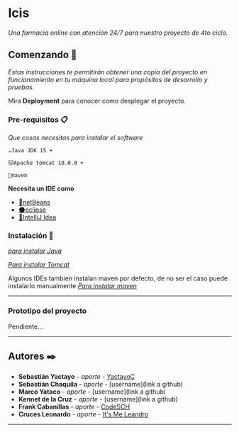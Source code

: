 # Icis

_Una farmacia online con atención 24/7 para nuestro proyecto de 4to ciclo._

## Comenzando 🚀

_Estas instrucciones te permitirán obtener una copia del proyecto en funcionamiento en tu máquina local para propósitos de desarrollo y pruebas._

Mira **Deployment** para conocer como desplegar el proyecto.


### Pre-requisitos 📋

_Que cosas necesitas para instalar el software_

```
☕Java JDK 15 +   
```
```
🐱Apache tomcat 10.0.0 + 
```
```
🔰maven 
```
**Necesita un IDE como** 
- [🥔netBeans](https://netbeans.apache.org/download/archive/index.html)
- [🌑eclipse](https://www.eclipse.org/downloads/) 
- [💙IntelliJ Idea](https://www.jetbrains.com/es-es/idea/download/) 
### Instalación 🔧
_[para instalar Java](https://www.oracle.com/java/technologies/javase/jdk15-archive-downloads.html)_

_[Para instalar Tomcat](https://tomcat.apache.org/download-10.cgi)_

Algunos IDEs tambien instalan maven por defecto, de no ser el caso puede instalarlo manualmente 
_[Para instalar maven](https://maven.apache.org/install.html)_

---

### Prototipo del proyecto

Pendiente...

---
## Autores ✒️

* **Sebastián Yactayo** - *aporte* - [YactayoC](https://github.com/YactayoC)
* **Sebastián Chaquila** - *aporte* - [username](link a github)
* **Marco Yataco** - *aporte* - [username](link a github)
* **Kennet de la Cruz** - *aporte* - [username](link a github)
* **Frank Cabanillas** - *aporte* - [CodeSCH](https://github.com/CodeSCH)
* **Cruces Leonardo** - *aporte* - [It's Me Leandro](https://github.com/ItsMeLeonardo)

---

